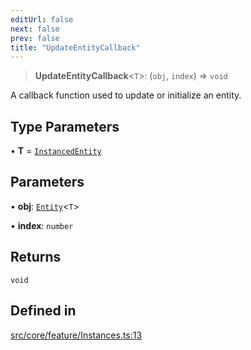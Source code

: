 ```yaml
---
editUrl: false
next: false
prev: false
title: "UpdateEntityCallback"
---
```


> **UpdateEntityCallback**\<`T`\>: (`obj`, `index`) => `void`

A callback function used to update or initialize an entity.

## Type Parameters

• **T** = [`InstancedEntity`](/api/classes/instancedentity/)

## Parameters

• **obj**: [`Entity`](/api/type-aliases/entity/)\<`T`\>

• **index**: `number`

## Returns

`void`

## Defined in

[src/core/feature/Instances.ts:13](https://github.com/three-ez/instanced-mesh/blob/85018850a35ef66e53e9b7df12c8fcc2c395066b/src/core/feature/Instances.ts#L13)
